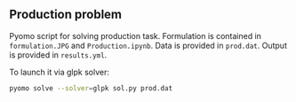 ## Production problem

Pyomo script for solving production task. Formulation is contained
in `formulation.JPG` and `Production.ipynb`. Data is provided in `prod.dat`. Output
is provided in `results.yml`.

To launch it via glpk solver:

```bash
pyomo solve --solver=glpk sol.py prod.dat
```

